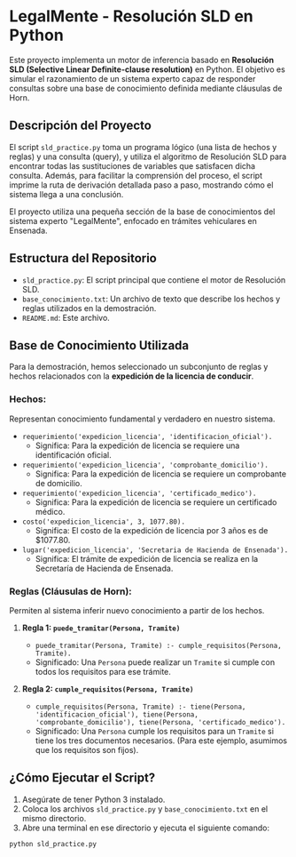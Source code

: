 # LegalMente - Resolución SLD en Python

Este proyecto implementa un motor de inferencia basado en **Resolución SLD (Selective Linear Definite-clause resolution)** en Python. El objetivo es simular el razonamiento de un sistema experto capaz de responder consultas sobre una base de conocimiento definida mediante cláusulas de Horn.

## Descripción del Proyecto

El script `sld_practice.py` toma un programa lógico (una lista de hechos y reglas) y una consulta (query), y utiliza el algoritmo de Resolución SLD para encontrar todas las sustituciones de variables que satisfacen dicha consulta. Además, para facilitar la comprensión del proceso, el script imprime la ruta de derivación detallada paso a paso, mostrando cómo el sistema llega a una conclusión.

El proyecto utiliza una pequeña sección de la base de conocimientos del sistema experto "LegalMente", enfocado en trámites vehiculares en Ensenada.

## Estructura del Repositorio

* `sld_practice.py`: El script principal que contiene el motor de Resolución SLD.
* `base_conocimiento.txt`: Un archivo de texto que describe los hechos y reglas utilizados en la demostración.
* `README.md`: Este archivo.

## Base de Conocimiento Utilizada

Para la demostración, hemos seleccionado un subconjunto de reglas y hechos relacionados con la **expedición de la licencia de conducir**.

### Hechos:

Representan conocimiento fundamental y verdadero en nuestro sistema.

* `requerimiento('expedicion_licencia', 'identificacion_oficial').`
    * Significa: Para la expedición de licencia se requiere una identificación oficial.
* `requerimiento('expedicion_licencia', 'comprobante_domicilio').`
    * Significa: Para la expedición de licencia se requiere un comprobante de domicilio.
* `requerimiento('expedicion_licencia', 'certificado_medico').`
    * Significa: Para la expedición de licencia se requiere un certificado médico.
* `costo('expedicion_licencia', 3, 1077.80).`
    * Significa: El costo de la expedición de licencia por 3 años es de $1077.80.
* `lugar('expedicion_licencia', 'Secretaria de Hacienda de Ensenada').`
    * Significa: El trámite de expedición de licencia se realiza en la Secretaría de Hacienda de Ensenada.

### Reglas (Cláusulas de Horn):

Permiten al sistema inferir nuevo conocimiento a partir de los hechos.

1.  **Regla 1: `puede_tramitar(Persona, Tramite)`**
    * `puede_tramitar(Persona, Tramite) :- cumple_requisitos(Persona, Tramite).`
    * Significado: Una `Persona` puede realizar un `Tramite` si cumple con todos los requisitos para ese trámite.

2.  **Regla 2: `cumple_requisitos(Persona, Tramite)`**
    * `cumple_requisitos(Persona, Tramite) :- tiene(Persona, 'identificacion_oficial'), tiene(Persona, 'comprobante_domicilio'), tiene(Persona, 'certificado_medico').`
    * Significado: Una `Persona` cumple los requisitos para un `Tramite` si tiene los tres documentos necesarios. (Para este ejemplo, asumimos que los requisitos son fijos).

## ¿Cómo Ejecutar el Script?

1.  Asegúrate de tener Python 3 instalado.
2.  Coloca los archivos `sld_practice.py` y `base_conocimiento.txt` en el mismo directorio.
3.  Abre una terminal en ese directorio y ejecuta el siguiente comando:

```bash
python sld_practice.py
